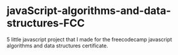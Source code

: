 # javaScript-algorithms-and-data-structures-FCC
5 little javascript project that I made for the freecodecamp javascript algorithms and data structures certificate.
